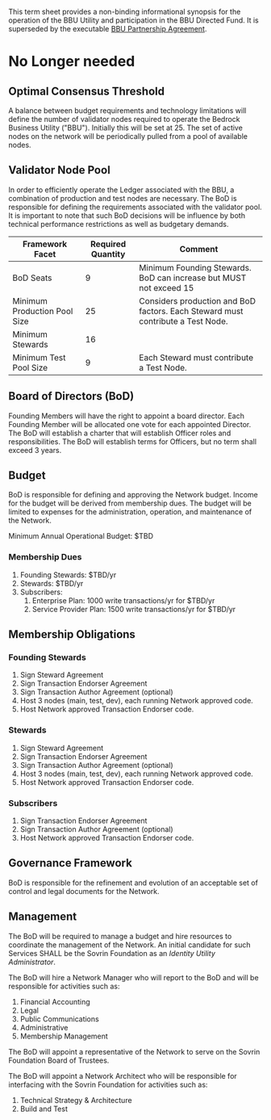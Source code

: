 This term sheet provides a non-binding informational synopsis for the operation of the BBU Utility and participation in the BBU Directed Fund. It is superseded by the executable [BBU Partnership Agreement](../gf_legal/contracts/bbu_partnership_agreement.docx).

# No Longer needed

###  
## Optimal Consensus Threshold
A balance between budget requirements and technology limitations will define the number of validator nodes required to operate the Bedrock Business Utility ("BBU"). Initially this will be set at 25. The set of active nodes on the network will be periodically pulled from a pool of available nodes.

## Validator Node Pool
In order to efficiently operate the Ledger associated with the BBU, a combination of production and test nodes are necessary. The BoD is responsible for defining the requirements associated with the validator pool. It is important to note that such BoD decisions will be influence by both technical performance restrictions as well as budgetary demands.

| Framework Facet | Required Quantity | Comment |
| --- | --- | --- |
| BoD Seats | 9 | Minimum Founding Stewards. BoD can increase but MUST not exceed 15 |
| Minimum Production Pool Size  | 25 | Considers production and BoD factors. Each Steward must contribute a Test Node. |
| Minimum Stewards | 16 | |
| Minimum Test Pool Size  | 9 | Each Steward must contribute a Test Node.  |

## Board of Directors (BoD)
Founding Members will have the right to appoint a board director. Each Founding Member will be allocated one vote for each appointed Director.  The BoD will establish a charter that will establish Officer roles and responsibilities. The BoD will establish terms for Officers, but no term shall exceed 3 years.

## Budget
BoD is responsible for defining and approving the Network budget. Income for the budget will be derived from membership dues. The budget will be limited to expenses for the administration, operation, and maintenance of the Network.

Minimum Annual Operational Budget: $TBD

### Membership Dues
1.	Founding Stewards:  $TBD/yr
2.	Stewards:  $TBD/yr
3.	Subscribers:
    1.	Enterprise Plan: 1000 write transactions/yr for $TBD/yr
    1.	Service Provider Plan: 1500 write transactions/yr for $TBD/yr

## Membership Obligations
### Founding Stewards
1. Sign Steward Agreement
2. Sign Transaction Endorser Agreement
3. Sign Transaction Author Agreement (optional)
4. Host 3 nodes (main, test, dev), each running Network approved code.
5. Host Network approved Transaction Endorser code.

### Stewards
1. Sign Steward Agreement
2. Sign Transaction Endorser Agreement
3. Sign Transaction Author Agreement (optional)
4. Host 3 nodes (main, test, dev), each running Network approved code.
5. Host Network approved Transaction Endorser code.

### Subscribers
1. Sign Transaction Endorser Agreement
2. Sign Transaction Author Agreement (optional)
3. Host Network approved Transaction Endorser code.

## Governance Framework
BoD is responsible for the refinement and evolution of an acceptable set of control and legal documents for the Network.

## Management
The BoD will be required to manage a budget and hire resources to coordinate the management of the Network. An initial candidate for such Services SHALL be the  Sovrin Foundation as an *Identity Utility Administrator*.

The BoD will hire a Network Manager who will report to the BoD and will be responsible for activities such as:

1.	Financial Accounting
2.	Legal
3.	Public Communications
4.	Administrative
5.	Membership Management

The BoD will appoint a representative of the Network to serve on the Sovrin Foundation Board of Trustees.

The BoD will appoint a Network Architect who will be responsible for interfacing with the Sovrin Foundation for activities such as:

1.	Technical Strategy & Architecture
2.	Build and Test
